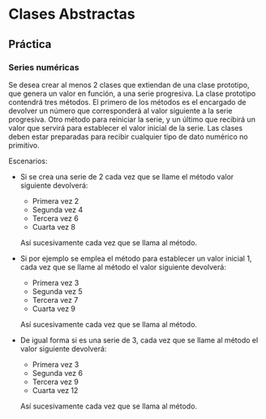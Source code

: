 # Clases Abstractas
## Práctica

### Series numéricas
Se desea crear al menos 2 clases que extiendan de una clase prototipo, que genera un valor en función, a una serie progresiva. La clase prototipo contendrá tres métodos. El primero de los métodos es el encargado de devolver un número que corresponderá al valor siguiente a la serie progresiva. Otro método para reiniciar la serie, y un último que recibirá un valor que servirá para establecer el valor inicial de la serie. Las clases deben estar preparadas para recibir cualquier tipo de dato numérico no primitivo.

Escenarios:

* Si se crea una serie de 2 cada vez que se llame el método valor siguiente devolverá:
  * Primera vez 2
  * Segunda vez 4
  * Tercera vez 6
  * Cuarta vez 8

  Así sucesivamente cada vez que se llama al método.


* Si por ejemplo se emplea el método para establecer un valor inicial 1, cada vez que se llame al método el valor siguiente devolverá:
  * Primera vez 3
  * Segunda vez 5
  * Tercera vez 7
  * Cuarta vez 9
  
  Así sucesivamente cada vez que se llama al método.


* De igual forma si es una serie de 3, cada vez que se llame al método el valor siguiente devolverá:
  * Primera vez 3
  * Segunda vez 6
  * Tercera vez 9
  * Cuarta vez 12
  
  Así sucesivamente cada vez que se llama al método.
